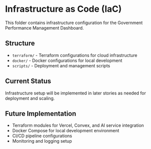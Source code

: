 # Infrastructure as Code (IaC)

This folder contains infrastructure configuration for the Government Performance Management Dashboard.

## Structure

- `terraform/` - Terraform configurations for cloud infrastructure
- `docker/` - Docker configurations for local development
- `scripts/` - Deployment and management scripts

## Current Status

Infrastructure setup will be implemented in later stories as needed for deployment and scaling.

## Future Implementation

- Terraform modules for Vercel, Convex, and AI service integration
- Docker Compose for local development environment
- CI/CD pipeline configurations
- Monitoring and logging setup
